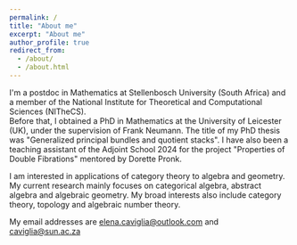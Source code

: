 ```yaml
---
permalink: /
title: "About me"
excerpt: "About me"
author_profile: true
redirect_from: 
  - /about/
  - /about.html
---
```


I'm a postdoc in Mathematics at Stellenbosch University (South Africa) and a member of the National Institute for Theoretical and Computational Sciences (NITheCS).  
Before that, I obtained a PhD in Mathematics at the University of Leicester (UK), under the supervision of Frank Neumann. The title of my PhD thesis was "Generalized principal bundles and quotient stacks". 
I have also been a teaching assistant of the Adjoint School 2024 for the project "Properties of Double Fibrations" mentored by Dorette Pronk.

I am interested in applications of category theory to algebra and geometry. My current research mainly focuses on categorical algebra, abstract algebra and algebraic geometry. My broad interests also include category theory, topology and algebraic number theory. 

My email addresses are elena.caviglia@outlook.com and caviglia@sun.ac.za

